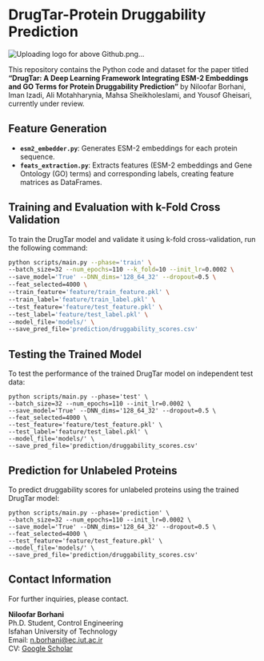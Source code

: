 # DrugTar-Protein Druggability Prediction
![Uploading logo for above Github.png…]()


This repository contains the Python code and dataset for the paper titled **“DrugTar: A Deep Learning Framework Integrating ESM-2 Embeddings and GO Terms for Protein Druggability Prediction”** by Niloofar Borhani, Iman Izadi, Ali Motahharynia, Mahsa Sheikholeslami, and Yousof Gheisari, currently under review.

## Feature Generation
- **`esm2_embedder.py`**: Generates ESM-2 embeddings for each protein sequence.
- **`feats_extraction.py`**: Extracts features (ESM-2 embeddings and Gene Ontology (GO) terms) and corresponding labels, creating feature matrices as DataFrames.

## Training and Evaluation with k-Fold Cross Validation
To train the DrugTar model and validate it using k-fold cross-validation, run the following command:

```bash
python scripts/main.py --phase='train' \
--batch_size=32 --num_epochs=110 --k_fold=10 --init_lr=0.0002 \
--save_model='True' --DNN_dims='128_64_32' --dropout=0.5 \
--feat_selected=4000 \
--train_feature='feature/train_feature.pkl' \
--train_label='feature/train_label.pkl' \
--test_feature='feature/test_feature.pkl' \
--test_label='feature/test_label.pkl' \
--model_file='models/' \
--save_pred_file='prediction/druggability_scores.csv'
```



## Testing the Trained Model
To test the performance of the trained DrugTar model on independent test data:
```
python scripts/main.py --phase='test' \
--batch_size=32 --num_epochs=110 --init_lr=0.0002 \
--save_model='True' --DNN_dims='128_64_32' --dropout=0.5 \
--feat_selected=4000 \
--test_feature='feature/test_feature.pkl' \
--test_label='feature/test_label.pkl' \
--model_file='models/' \
--save_pred_file='prediction/druggability_scores.csv'
```

## Prediction for Unlabeled Proteins
To predict druggability scores for unlabeled proteins using the trained DrugTar model:
```
python scripts/main.py --phase='prediction' \
--batch_size=32 --num_epochs=110 --init_lr=0.0002 \
--save_model='True' --DNN_dims='128_64_32' --dropout=0.5 \
--feat_selected=4000 \
--test_feature='feature/test_feature.pkl' \
--model_file='models/' \
--save_pred_file='prediction/druggability_scores.csv'
```

## Contact Information
For further inquiries, please contact.

**Niloofar Borhani**  
Ph.D. Student, Control Engineering  
Isfahan University of Technology  
Email: [n.borhani@ec.iut.ac.ir](mailto:n.borhani@ec.iut.ac.ir)  
CV: [Google Scholar](https://scholar.google.com/citations?user=SSD_k8MAAAAJ&hl=en)
